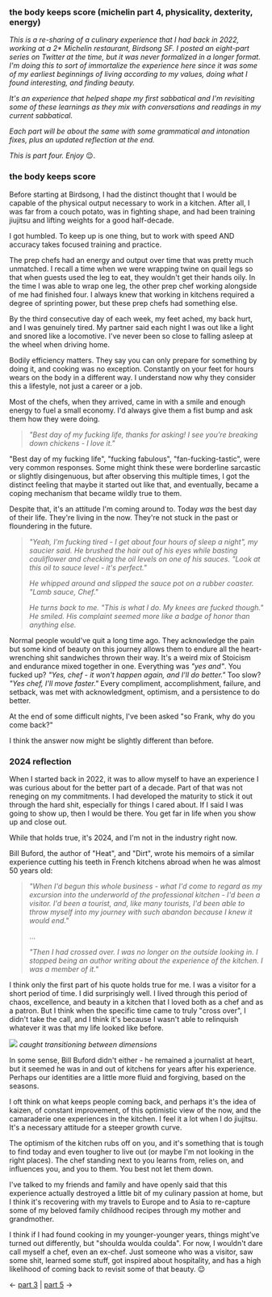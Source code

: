 ### the body keeps score (michelin part 4, physicality, dexterity, energy)

_This is a re-sharing of a culinary experience that I had back in 2022, working at a 2* Michelin restaurant, Birdsong SF. I posted an eight-part series on Twitter at the time, but it was never formalized in a longer format. I'm doing this to sort of immortalize the experience here since it was some of my earliest beginnings of living according to my values, doing what I found interesting, and finding beauty._

_It's an experience that helped shape my first sabbatical and I'm revisiting some of these learnings as they mix with conversations and readings in my current sabbatical._

_Each part will be about the same with some grammatical and intonation fixes, plus an updated reflection at the end._

_This is part four. Enjoy_ 😌.

### the body keeps score

Before starting at Birdsong, I had the distinct thought that I would be capable of the physical output necessary to work in a kitchen. After all, I was far from a couch potato, was in fighting shape, and had been training jiujitsu and lifting weights for a good half-decade.

I got humbled. To keep up is one thing, but to work with speed AND accuracy takes focused training and practice.

The prep chefs had an energy and output over time that was pretty much unmatched. I recall a time when we were wrapping twine on quail legs so that when guests used the leg to eat, they wouldn't get their hands oily. In the time I was able to wrap one leg, the other prep chef working alongside of me had finished four. I always knew that working in kitchens required a degree of sprinting power, but these prep chefs had something else.

By the third consecutive day of each week, my feet ached, my back hurt, and I was genuinely tired. My partner said each night I was out like a light and snored like a locomotive. I've never been so close to falling asleep at the wheel when driving home.

Bodily efficiency matters. They say you can only prepare for something by doing it, and cooking was no exception. Constantly on your feet for hours wears on the body in a different way. I understand now why they consider this a lifestyle, not just a career or a job.

Most of the chefs, when they arrived, came in with a smile and enough energy to fuel a small economy. I'd always give them a fist bump and ask them how they were doing.

> _"Best day of my fucking life, thanks for asking! I see you're breaking down chickens - I love it."_

"Best day of my fucking life", "fucking fabulous", "fan-fucking-tastic", were very common responses. Some might think these were borderline sarcastic or slightly disingenuous, but after observing this multiple times, I got the distinct feeling that maybe it started out like that, and eventually, became a coping mechanism that became wildly true to them.

Despite that, it's an attitude I'm coming around to. Today _was_ the best day of their life. They're living in the now. They're not stuck in the past or floundering in the future.

> _"Yeah, I'm fucking tired - I get about four hours of sleep a night", my saucier said. He brushed the hair out of his eyes while basting cauliflower and checking the oil levels on one of his sauces. "Look at this oil to sauce level - it's perfect."_
> 
> _He whipped around and slipped the sauce pot on a rubber coaster. "Lamb sauce, Chef."_
> 
> _He turns back to me. "This is what I do. My knees are fucked though." He smiled. His complaint seemed more like a badge of honor than anything else._

Normal people would've quit a long time ago. They acknowledge the pain but some kind of beauty on this journey allows them to endure all the heart-wrenching shit sandwiches thrown their way. It's a weird mix of Stoicism and endurance mixed together in one. Everything was _"yes and"_. You fucked up? _"Yes, chef - it won't happen again, and I'll do better."_ Too slow? _"Yes chef, I'll move faster."_ Every compliment, accomplishment, failure, and setback, was met with acknowledgment, optimism, and a persistence to do better.

At the end of some difficult nights, I've been asked "so Frank, why do you come back?"

I think the answer now might be slightly different than before.

### 2024 reflection

When I started back in 2022, it was to allow myself to have an experience I was curious about for the better part of a decade. Part of that was not reneging on my commitments. I had developed the maturity to stick it out through the hard shit, especially for things I cared about. If I said I was going to show up, then I would be there. You get far in life when you show up and close out.

While that holds true, it's 2024, and I'm not in the industry right now.

Bill Buford, the author of "Heat", and "Dirt", wrote his memoirs of a similar experience cutting his teeth in French kitchens abroad when he was almost 50 years old:

> _"When I'd begun this whole business - what I'd come to regard as my excursion into the underworld of the professional kitchen - I'd been a visitor. I'd been a tourist, and, like many tourists, I'd been able to throw myself into my journey with such abandon because I knew it would end."_
> 
> …
> 
> _"Then I had crossed over. I was no longer on the outside looking in. I stopped being an author writing about the experience of the kitchen. I was a member of it."_

I think only the first part of his quote holds true for me. I was a visitor for a short period of time. I did surprisingly well. I lived through this period of chaos, excellence, and beauty in a kitchen that I loved both as a chef and as a patron. But I think when the specific time came to truly "cross over", I didn't take the call, and I think it's because I wasn't able to relinquish whatever it was that my life looked like before.

![](birdsong-transitions.jpg)
*caught transitioning between dimensions*

In some sense, Bill Buford didn't either - he remained a journalist at heart, but it seemed he was in and out of kitchens for years after his experience. Perhaps our identities are a little more fluid and forgiving, based on the seasons.

I oft think on what keeps people coming back, and perhaps it's the idea of kaizen, of constant improvement, of this optimistic view of the now, and the camaraderie one experiences in the kitchen. I feel it a lot when I do jiujitsu. It's a necessary attitude for a steeper growth curve.

The optimism of the kitchen rubs off on you, and it's something that is tough to find today and even tougher to live out (or maybe I'm not looking in the right places). The chef standing next to you learns from, relies on, and influences you, and you to them. You best not let them down.

I've talked to my friends and family and have openly said that this experience actually destroyed a little bit of my culinary passion at home, but I think it's recovering with my travels to Europe and to Asia to re-capture some of my beloved family childhood recipes through my mother and grandmother.

I think if I had found cooking in my younger-younger years, things might've turned out differently, but "shoulda woulda coulda". For now, I wouldn't dare call myself a chef, even an ex-chef. Just someone who was a visitor, saw some shit, learned some stuff, got inspired about hospitality, and has a high likelihood of coming back to revisit some of that beauty. 😌

<- [part 3](https://www.frank-chen.com/posts/do-it-for-the-people) | [part 5](https://www.frank-chen.com/posts/lessons-under-the-knife) ->